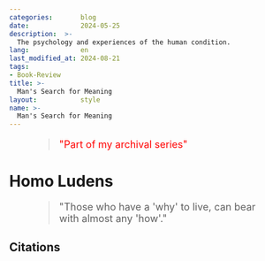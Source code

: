 ```yaml
---
categories:       blog
date:             2024-05-25
description:  >-
  The psychology and experiences of the human condition.
lang:             en
last_modified_at: 2024-08-21
tags:
- Book-Review
title: >-
  Man's Search for Meaning
layout:           style
name: >-
  Man's Search for Meaning
---
```


<figure class="container-lg" style="padding: 0;">
    <blockquote class="blockquote" style="font-size: 18px; color: red;">
    <p>"Part of my archival series"</p>
    </blockquote>
</figure>

# Homo Ludens

<figure class="container-lg" style="padding: 0;">
    <blockquote class="blockquote" style="font-size: 18px;">
    <p>"Those who have a 'why' to live, can bear with almost any 'how'."</p>
    </blockquote>
</figure>

## Citations